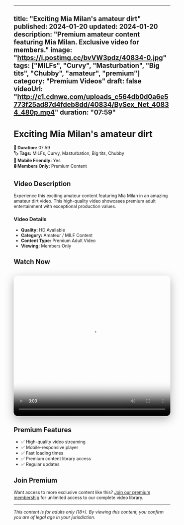 
---
title: "Exciting Mia Milan's amateur dirt"
published: 2024-01-20
updated: 2024-01-20
description: "Premium amateur content featuring Mia Milan. Exclusive video for members."
image: "https://i.postimg.cc/bvVW3pdz/40834-0.jpg"
tags: ["MILFs", "Curvy", "Masturbation", "Big tits", "Chubby", "amateur", "premium"]
category: "Premium Videos"
draft: false
videoUrl: "http://c1.cdnwe.com/uploads_c564db0d0a6e5773f25ad87d4fdeb8dd/40834/BySex_Net_40834_480p.mp4"
duration: "07:59"
---

# Exciting Mia Milan's amateur dirt

**🎥 Duration:** 07:59  
**🏷️ Tags:** MILFs, Curvy, Masturbation, Big tits, Chubby  
**📱 Mobile Friendly:** Yes  
**🔒 Members Only:** Premium Content

## Video Description

Experience this exciting amateur content featuring Mia Milan in an amazing amateur dirt video. This high-quality video showcases premium adult entertainment with exceptional production values.

### Video Details
- **Quality:** HD Available
- **Category:** Amateur / MILF Content
- **Content Type:** Premium Adult Video
- **Viewing:** Members Only

## Watch Now

<div class="video-container" style="position: relative; width: 100%; max-width: 800px; margin: 2rem auto; border-radius: 12px; overflow: hidden; box-shadow: 0 10px 30px rgba(0,0,0,0.3);">
  <video 
    controls 
    poster="https://i.postimg.cc/bvVW3pdz/40834-0.jpg"
    width="100%" 
    height="450" 
    style="border-radius: 12px;"
  >
    <source src="http://c1.cdnwe.com/uploads_c564db0d0a6e5773f25ad87d4fdeb8dd/40834/BySex_Net_40834_480p.mp4" type="video/mp4">
    Your browser does not support the video tag.
  </video>
</div>

## Premium Features

- ✅ High-quality video streaming
- ✅ Mobile-responsive player
- ✅ Fast loading times
- ✅ Premium content library access
- ✅ Regular updates

## Join Premium

Want access to more exclusive content like this? [Join our premium membership](https://whatsappad.vercel.app/) for unlimited access to our complete video library.

---

*This content is for adults only (18+). By viewing this content, you confirm you are of legal age in your jurisdiction.*
